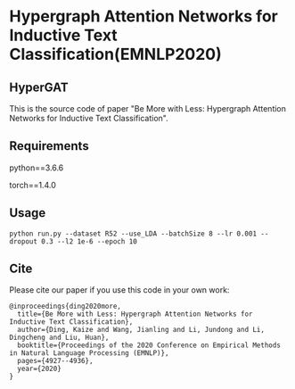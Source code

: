 Hypergraph Attention Networks for Inductive Text Classification(EMNLP2020)
============

## HyperGAT

This is the source code of paper "Be More with Less: Hypergraph Attention Networks for Inductive Text Classification".



## Requirements
python==3.6.6 

torch==1.4.0

## Usage
```python run.py --dataset R52 --use_LDA --batchSize 8 --lr 0.001 --dropout 0.3 --l2 1e-6 --epoch 10```

## Cite

Please cite our paper if you use this code in your own work:

```
@inproceedings{ding2020more,
  title={Be More with Less: Hypergraph Attention Networks for Inductive Text Classification},
  author={Ding, Kaize and Wang, Jianling and Li, Jundong and Li, Dingcheng and Liu, Huan},
  booktitle={Proceedings of the 2020 Conference on Empirical Methods in Natural Language Processing (EMNLP)},
  pages={4927--4936},
  year={2020}
}
```

